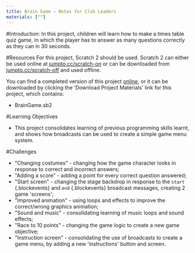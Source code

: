 ```yaml
---
title: Brain Game — Notes for Club Leaders
materials: [""]
---
```


#Introduction:
In this project, children will learn how to make a times table quiz game, in which the player has to answer as many questions correctly as they can in 30 seconds.

#Resources
For this project, Scratch 2 should be used. Scratch 2 can either be used online at [jumpto.cc/scratch-on](http://jumpto.cc/scratch-on) or can be downloaded from [jumpto.cc/scratch-off](http://jumpto.cc/scratch-off) and used offline.

You can find a completed version of this project <a href="http://scratch.mit.edu/projects/42225768/#editor">online</a>, or it can be downloaded by clicking the 'Download Project Materials' link for this project, which contains:

+ BrainGame.sb2

#Learning Objectives
+ This project consolidates learning of previous programming skills learnt, and shows how broadcasts can be used to create a simple game menu system.

#Challenges
+ "Changing costumes" - changing how the game character looks in response to correct and incorrect answers;
+ "Adding a score" - adding a point for every correct question answered;
+ "Start screen" - changing the stage backdrop in response to the `start` {.blockevents} and `end` {.blockevents} broadcast messages, creating 2 game 'screens';
+ "Improved animation" - using loops and effects to improve the correct/wrong graphics animation;
+ "Sound and music" - consolidating learning of music loops and sound effects;
+ "Race to 10 points" - changing the game logic to create a new game objective;
+ "Instruction screen" - consolidating the use of broadcasts to create a game menu, by adding a new 'instructions' button and screen.


